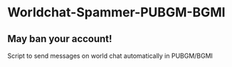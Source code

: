 # Worldchat-Spammer-PUBGM-BGMI
## May ban your account!
Script to send messages on world chat automatically in PUBGM/BGMI
